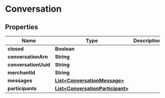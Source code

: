 
# Conversation

## Properties
Name | Type | Description | Notes
------------ | ------------- | ------------- | -------------
**closed** | **Boolean** |  |  [optional]
**conversationArn** | **String** |  |  [optional]
**conversationUuid** | **String** |  |  [optional]
**merchantId** | **String** |  |  [optional]
**messages** | [**List&lt;ConversationMessage&gt;**](ConversationMessage.md) |  |  [optional]
**participants** | [**List&lt;ConversationParticipant&gt;**](ConversationParticipant.md) |  |  [optional]



